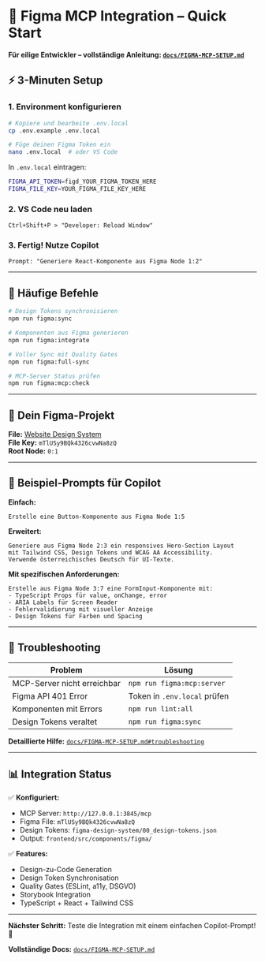 # 🚀 Figma MCP Integration – Quick Start

**Für eilige Entwickler – vollständige Anleitung: [`docs/FIGMA-MCP-SETUP.md`](./FIGMA-MCP-SETUP.md)**

## ⚡ 3-Minuten Setup

### 1. Environment konfigurieren

```bash
# Kopiere und bearbeite .env.local
cp .env.example .env.local

# Füge deinen Figma Token ein
nano .env.local  # oder VS Code
```

In `.env.local` eintragen:
```bash
FIGMA_API_TOKEN=figd_YOUR_FIGMA_TOKEN_HERE
FIGMA_FILE_KEY=YOUR_FIGMA_FILE_KEY_HERE
```

### 2. VS Code neu laden

```
Ctrl+Shift+P > "Developer: Reload Window"
```

### 3. Fertig! Nutze Copilot

```
Prompt: "Generiere React-Komponente aus Figma Node 1:2"
```

---

## 📝 Häufige Befehle

```bash
# Design Tokens synchronisieren
npm run figma:sync

# Komponenten aus Figma generieren
npm run figma:integrate

# Voller Sync mit Quality Gates
npm run figma:full-sync

# MCP-Server Status prüfen
npm run figma:mcp:check
```

---

## 🔗 Dein Figma-Projekt

**File:** [Website Design System](https://www.figma.com/make/mTlUSy9BQk4326cvwNa8zQ/Website?node-id=0-1)  
**File Key:** `mTlUSy9BQk4326cvwNa8zQ`  
**Root Node:** `0:1`

---

## 🎯 Beispiel-Prompts für Copilot

**Einfach:**
```
Erstelle eine Button-Komponente aus Figma Node 1:5
```

**Erweitert:**
```
Generiere aus Figma Node 2:3 ein responsives Hero-Section Layout
mit Tailwind CSS, Design Tokens und WCAG AA Accessibility.
Verwende österreichisches Deutsch für UI-Texte.
```

**Mit spezifischen Anforderungen:**
```
Erstelle aus Figma Node 3:7 eine FormInput-Komponente mit:
- TypeScript Props für value, onChange, error
- ARIA Labels für Screen Reader
- Fehlervalidierung mit visueller Anzeige
- Design Tokens für Farben und Spacing
```

---

## 🚨 Troubleshooting

| Problem | Lösung |
|---------|--------|
| MCP-Server nicht erreichbar | `npm run figma:mcp:server` |
| Figma API 401 Error | Token in `.env.local` prüfen |
| Komponenten mit Errors | `npm run lint:all` |
| Design Tokens veraltet | `npm run figma:sync` |

**Detaillierte Hilfe:** [`docs/FIGMA-MCP-SETUP.md#troubleshooting`](./FIGMA-MCP-SETUP.md#troubleshooting)

---

## 📊 Integration Status

✅ **Konfiguriert:**
- MCP Server: `http://127.0.0.1:3845/mcp`
- Figma File: `mTlUSy9BQk4326cvwNa8zQ`
- Design Tokens: `figma-design-system/00_design-tokens.json`
- Output: `frontend/src/components/figma/`

✅ **Features:**
- Design-zu-Code Generation
- Design Token Synchronisation
- Quality Gates (ESLint, a11y, DSGVO)
- Storybook Integration
- TypeScript + React + Tailwind CSS

---

**Nächster Schritt:** Teste die Integration mit einem einfachen Copilot-Prompt! 🎨

**Vollständige Docs:** [`docs/FIGMA-MCP-SETUP.md`](./FIGMA-MCP-SETUP.md)
